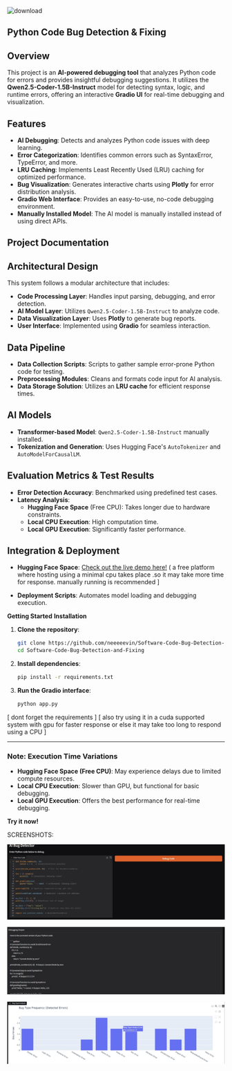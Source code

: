 ![download](https://github.com/user-attachments/assets/f992bfbd-d50e-4a1c-98e3-ef3530550d6b)
##  Python  Code Bug Detection & Fixing 

 ## Overview
This project is an **AI-powered debugging tool** that analyzes Python code for errors and provides insightful debugging suggestions. It utilizes the **Qwen2.5-Coder-1.5B-Instruct** model for detecting syntax, logic, and runtime errors, offering an interactive **Gradio UI** for real-time debugging and visualization.

  ## Features
- **AI Debugging**: Detects and analyzes Python code issues with deep learning.
- **Error Categorization**: Identifies common errors such as SyntaxError, TypeError, and more.
- **LRU Caching**: Implements Least Recently Used (LRU) caching for optimized performance.
- **Bug Visualization**: Generates interactive charts using **Plotly** for error distribution analysis.
- **Gradio Web Interface**: Provides an easy-to-use, no-code debugging environment.
- **Manually Installed Model**: The AI model is manually installed instead of using direct APIs.

 ##  Project Documentation
 
  ## Architectural Design
This system follows a modular architecture that includes:
- **Code Processing Layer**: Handles input parsing, debugging, and error detection.
- **AI Model Layer**: Utilizes `Qwen2.5-Coder-1.5B-Instruct` to analyze code.
- **Data Visualization Layer**: Uses **Plotly** to generate bug reports.
- **User Interface**: Implemented using **Gradio** for seamless interaction.

## Data Pipeline
- **Data Collection Scripts**: Scripts to gather sample error-prone Python code for testing.
- **Preprocessing Modules**: Cleans and formats code input for AI analysis.
- **Data Storage Solution**: Utilizes an **LRU cache** for efficient response times.

 ##  AI Models
- **Transformer-based Model**: `Qwen2.5-Coder-1.5B-Instruct` manually installed.
- **Tokenization and Generation**: Uses Hugging Face's `AutoTokenizer` and `AutoModelForCausalLM`.

 ## Evaluation Metrics & Test Results
- **Error Detection Accuracy**: Benchmarked using predefined test cases.
- **Latency Analysis**:
  - **Hugging Face Space** (Free CPU): Takes longer due to hardware constraints.
  - **Local CPU Execution**: High computation time.
  - **Local GPU Execution**: Significantly faster performance.


## Integration & Deployment
- **Hugging Face Space**: [Check out the live demo here!](<https://huggingface.co/spaces/neviiiiii/fixyourbugs>) ( a free platform where hosting using a minimal cpu takes place .so it may take more time for response. manually running is recommended ]
  
- **Deployment Scripts**: Automates model loading and debugging execution.


**Getting Started**
**Installation**

1. **Clone the repository**:
   ```bash
   git clone https://github.com/neeeeevin/Software-Code-Bug-Detection-and-Fixing.git
   cd Software-Code-Bug-Detection-and-Fixing
   ```
2. **Install dependencies**:
   ```bash
   pip install -r requirements.txt
   ```
3. **Run the Gradio interface**:
   ```bash
   python app.py
   ```
   
[ dont forget the requirements ] [ also try using it in a cuda supported system with gpu for faster response or else it may take too long to respond using a CPU ]


---
###  Note: Execution Time Variations
- **Hugging Face Space (Free CPU)**: May experience delays due to limited compute resources.
- **Local CPU Execution**: Slower than GPU, but functional for basic debugging.
- **Local GPU Execution**: Offers the best performance for real-time debugging.

 **Try it now!**



SCREENSHOTS:

![interface](https://github.com/neeeeevin/Software-Code-Bug-Detection-and-Fixing/blob/41ff27bf6233786868e6936fa10fb892294fc766/Output%20Screenshots/userinput.jpg)


![code_entered](https://github.com/neeeeevin/Software-Code-Bug-Detection-and-Fixing/blob/5c5009e3d12fc33676c79f440b7def03987ccb9f/Output%20Screenshots/Output.jpg)








![processing](https://github.com/neeeeevin/Software-Code-Bug-Detection-and-Fixing/blob/5c5009e3d12fc33676c79f440b7def03987ccb9f/Output%20Screenshots/Errors%20Frequency.jpg)
